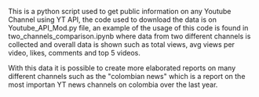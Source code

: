 This is a python script used to get public information on any Youtube Channel using YT API, the code used to download the data is on Youtube_API_Mod.py file, an example of the usage of this code is found in two_channels_comparison.ipynb where data from two different channels is collected and overall data is shown such as total views, avg views per video, likes, comments and top 5 videos.

With this data it is possible to create more elaborated reports on many different channels such as the "colombian news" which is a report on the most importan YT news channels on colombia over the last year.

